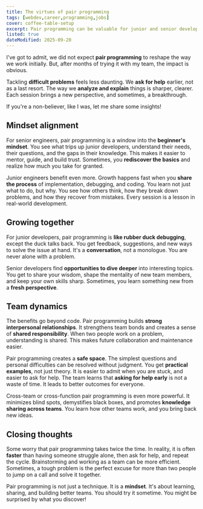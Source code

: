 ```yaml
---
title: The virtues of pair programming
tags: [webdev,career,programming,jobs]
cover: coffee-table-setup
excerpt: Pair programming can be valuable for junior and senior developers alike, fostering collaboration and knowledge sharing.
listed: true
dateModified: 2025-09-20
---
```


I've got to admit, we did not expect **pair programming** to reshape the way we work initially. But, after months of trying it with my team, the impact is obvious.

Tackling **difficult problems** feels less daunting. We **ask for help** earlier, not as a last resort. The way we **analyze and explain** things is sharper, clearer. Each session brings a new perspective, and sometimes, a breakthrough.

If you're a non-believer, like I was, let me share some insights!

## Mindset alignment

For senior engineers, pair programming is a window into the **beginner's mindset**. You see what trips up junior developers, understand their needs, their questions, and the gaps in their knowledge. This makes it easier to mentor, guide, and build trust. Sometimes, you **rediscover the basics** and realize how much you take for granted.

Junior engineers benefit even more. Growth happens fast when you **share the process** of implementation, debugging, and coding. You learn not just what to do, but why. You see how others think, how they break down problems, and how they recover from mistakes. Every session is a lesson in real-world development.

## Growing together

For junior developers, pair programming is **like rubber duck debugging**, except the duck talks back. You get feedback, suggestions, and new ways to solve the issue at hand. It's a **conversation**, not a monologue. You are never alone with a problem.

Senior developers find **opportunities to dive deeper** into interesting topics. You get to share your wisdom, shape the mentality of new team members, and keep your own skills sharp. Sometimes, you learn something new from a **fresh perspective**.

## Team dynamics

The benefits go beyond code. Pair programming builds **strong interpersonal relationships**. It strengthens team bonds and creates a sense of **shared responsibility**. When two people work on a problem, understanding is shared. This makes future collaboration and maintenance easier.

Pair programming creates a **safe space**. The simplest questions and personal difficulties can be resolved without judgment. You get **practical examples**, not just theory. It is easier to admit when you are stuck, and easier to ask for help. The team learns that **asking for help early** is not a waste of time. It leads to better outcomes for everyone.

Cross-team or cross-function pair programming is even more powerful. It minimizes blind spots, demystifies black boxes, and promotes **knowledge sharing across teams**. You learn how other teams work, and you bring back new ideas.

## Closing thoughts

Some worry that pair programming takes twice the time. In reality, it is often **faster** than having someone struggle alone, then ask for help, and repeat the cycle. Brainstorming and working as a team can be more efficient. Sometimes, a tough problem is the perfect excuse for more than two people to jump on a call and solve it together.

Pair programming is not just a technique. It is a **mindset**. It's about learning, sharing, and building better teams. You should try it sometime. You might be surprised by what you discover!
